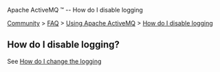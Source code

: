 Apache ActiveMQ ™ -- How do I disable logging 

[Community](community.html) > [FAQ](faq.html) > [Using Apache ActiveMQ](using-apache-activemq.html) > [How do I disable logging](how-do-i-disable-logging.html)


How do I disable logging?
-------------------------

See [How do I change the logging](how-do-i-change-the-logging.html)

